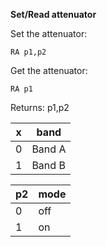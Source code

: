 __Set/Read attenuator__

Set the attenuator:

	RA p1,p2

Get the attenuator:

	RA p1

Returns: p1,p2
	
|x|band
|---|---|
|0|Band A
|1|Band B

|p2|mode
|---|---|
|0|off
|1|on

